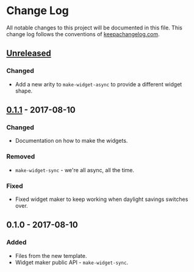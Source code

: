 # Change Log
All notable changes to this project will be documented in this file. This change log follows the conventions of [keepachangelog.com](http://keepachangelog.com/).

## [Unreleased]
### Changed
- Add a new arity to `make-widget-async` to provide a different widget shape.

## [0.1.1] - 2017-08-10
### Changed
- Documentation on how to make the widgets.

### Removed
- `make-widget-sync` - we're all async, all the time.

### Fixed
- Fixed widget maker to keep working when daylight savings switches over.

## 0.1.0 - 2017-08-10
### Added
- Files from the new template.
- Widget maker public API - `make-widget-sync`.

[Unreleased]: https://github.com/your-name/deeplearn/compare/0.1.1...HEAD
[0.1.1]: https://github.com/your-name/deeplearn/compare/0.1.0...0.1.1
